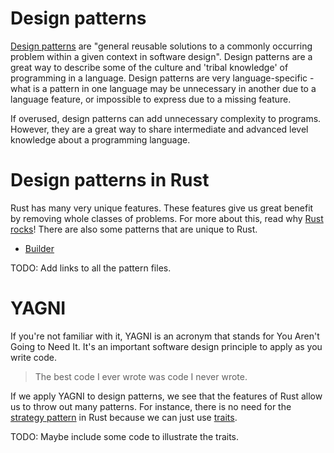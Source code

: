 # Design patterns

[Design patterns](https://en.wikipedia.org/wiki/Software_design_pattern) are "general reusable solutions to a commonly occurring problem within a given context in software design". Design patterns are a great way to describe some of the culture and 'tribal knowledge' of programming in a language. Design patterns are very language-specific - what is a pattern in one language may be unnecessary in another due to a language feature, or impossible to express due to a missing feature.

If overused, design patterns can add unnecessary complexity to programs. However, they are a great way to share intermediate and advanced level knowledge about a programming language.

# Design patterns in Rust

Rust has many very unique features. These features give us great benefit by removing whole classes of problems. For more about this, read why [Rust rocks](/rust_rocks.md)! There are also some patterns that are unique to Rust.

- [Builder](patterns/builder.md)

TODO: Add links to all the pattern files.

# YAGNI

If you're not familiar with it, YAGNI is an acronym that stands for You Aren't Going to Need It. It's an important software design principle to apply as you write code.

> The best code I ever wrote was code I never wrote.

If we apply YAGNI to design patterns, we see that the features of Rust allow us to throw out many patterns. For instance, there is no need for the [strategy pattern](https://en.wikipedia.org/wiki/Strategy_pattern) in Rust because we can just use [traits](https://doc.rust-lang.org/book/traits.html).

TODO: Maybe include some code to illustrate the traits.

